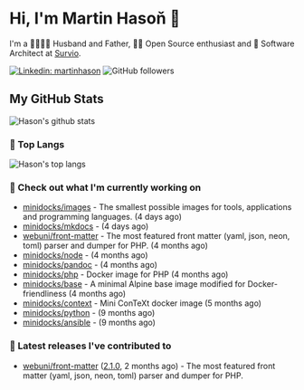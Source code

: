 # Hi, I'm Martin Hasoň 👋

I'm a 👨‍👩‍👧‍👦 Husband and Father, 🧑‍💻 Open Source enthusiast and 📐 Software Architect at [Survio](https://www.survio.com).

[![Linkedin: martinhason](https://img.shields.io/badge/-Martin%20Hasoň-blue?style=flat-square&logo=Linkedin&logoColor=white&link=https://www.linkedin.com/in/martinhason/)](https://www.linkedin.com/in/martinhason/)
![GitHub followers](https://img.shields.io/github/followers/hason?label=Follow&style=social)


## My GitHub Stats
![Hason's github stats](https://github-readme-stats.vercel.app/api?username=hason&show_icons=true&include_all_commits=true&theme=dracula&hide_border=true&hide_title=true)

### 💾 Top Langs
![Hason's top langs](https://github-readme-stats.vercel.app/api/top-langs/?username=hason&layout=compact&theme=dracula&hide_border=true&hide_title=true)

### 👷 Check out what I'm currently working on

- [minidocks/images](https://github.com/minidocks/images) - The smallest possible images for tools, applications and programming languages. (4 days ago)
- [minidocks/mkdocs](https://github.com/minidocks/mkdocs) -  (4 days ago)
- [webuni/front-matter](https://github.com/webuni/front-matter) - The most featured front matter (yaml, json, neon, toml) parser and dumper for PHP. (4 months ago)
- [minidocks/node](https://github.com/minidocks/node) -  (4 months ago)
- [minidocks/pandoc](https://github.com/minidocks/pandoc) -  (4 months ago)
- [minidocks/php](https://github.com/minidocks/php) - Docker image for PHP (4 months ago)
- [minidocks/base](https://github.com/minidocks/base) - A minimal Alpine base image modified for Docker-friendliness (4 months ago)
- [minidocks/context](https://github.com/minidocks/context) - Mini ConTeXt docker image (5 months ago)
- [minidocks/python](https://github.com/minidocks/python) -  (9 months ago)
- [minidocks/ansible](https://github.com/minidocks/ansible) -  (9 months ago)

### 🔭 Latest releases I've contributed to

- [webuni/front-matter](https://github.com/webuni/front-matter) ([2.1.0](https://github.com/webuni/front-matter/releases/tag/2.1.0), 2 months ago) - The most featured front matter (yaml, json, neon, toml) parser and dumper for PHP.
